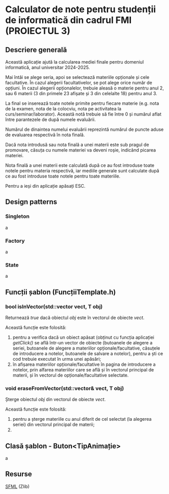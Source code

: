 # Calculator de note pentru studenții de informatică din cadrul FMI (PROIECTUL 3)

## Descriere generală

Această aplicație ajută la calcularea mediei finale pentru domeniul informatică, anul universitar 2024-2025.

Mai întâi se alege seria, apoi se selectează materiile opționale și cele facultative. În cazul alegerii facultativelor, se pot alege orice număr de opțiuni. În cazul alegerii opționalelor, trebuie aleasă o materie pentru anul 2, sau 6 materii (3 din primele 23 afișate și 3 din celelalte 18) pentru anul 3.

La final se inserează toate notele primite pentru fiecare materie (e.g. nota de la examen, nota de la colocviu, nota pe activitatea la curs/seminar/laborator). Această notă trebuie să fie între 0 și numărul aflat între parantezele de după numele evaluării.

Numărul de dinaintea numelui evaluării reprezintă numărul de puncte aduse de evaluarea respectivă în nota finală.

Dacă nota introdusă sau nota finală a unei materii este sub pragul de promovare, căsuța cu numele materiei va deveni roșie, indicând picarea materiei.

Nota finală a unei materii este calculată după ce au fost introduse toate notele pentru materia respectivă, iar mediile generale sunt calculate după ce au fost introduse toate notele pentru toate materiile.

Pentru a ieși din aplicație apăsați ESC.

## Design patterns

### Singleton

a

### Factory

a

### State

a

## Funcții șablon (FuncțiiTemplate.h)

### bool isInVector(std::vector<T> vect, T obj)

Returnează *true* dacă obiectul *obj* este în vectorul de obiecte *vect*.

Această funcție este folosită:

1. pentru a verifica dacă un obiect apăsat (obținut cu funcția aplicației *getClick()* se află într-un vector de obiecte (butoanele de alegere a seriei, butoanele de alegere a materiilor opționale/facultative, căsuțele de introducere a notelor, butoanele de salvare a notelor), pentru a ști ce cod trebuie executat în urma unei apăsări;
2. în afișarea materiilor opționale/facultative în pagina de introducere a notelor, prin alfarea materiilor care se află și în vectorul principal de materii, și în vectorul de opționale/facultative selectate.

### void eraseFromVector(std::vector<T>& vect, T obj)

Șterge obiectul *obj* din vectorul de obiecte *vect*.

Această funcție este folosită:

1. pentru a șterge materiile cu anul diferit de cel selectat (la alegerea seriei) din vectorul principal de materii;
2. 

## Clasă șablon - Buton<TipAnimație>

a

## Resurse

[SFML](https://github.com/SFML/SFML/tree/3.0.1) (Zlib)
